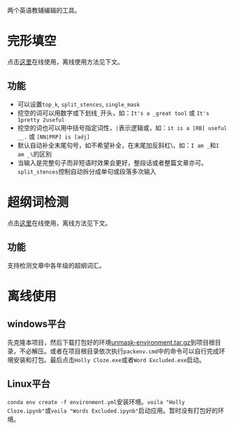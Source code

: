 两个英语教辅编辑的工具。
# 完形填空
点击[这里](https://mybinder.org/v2/gh/guo-yong-zhi/unmask/dev?urlpath=%2Fvoila%2Frender%2FHolly%20Cloze.ipynb)在线使用，离线使用方法见下文。
## 功能
* 可以设置`top_k`, `split_stences`, `single_mask`
* 挖空的词可以用数字或下划线`_`开头，如：`It's a _great tool` 或 `It's 1pretty 2useful`
* 挖空的词也可以用中括号指定词性，`|`表示逻辑或，如：`it is a [RB] useful __.` 或 `[NN|PRP] is [adj]`
* 默认自动补全末尾句号，如不希望补全，在末尾加反斜杠\，如：`I am _`和`I am _\`的区别
* 当输入是完整句子而非短语时效果会更好，整段话或者整篇文章亦可。`split_stences`控制自动拆分成单句或段落多次输入

# 超纲词检测
点击[这里](https://mybinder.org/v2/gh/guo-yong-zhi/unmask/dev?urlpath=%2Fvoila%2Frender%2FWords%20Excluded.ipynb)在线使用，离线方法见下文。
## 功能
支持检测文章中各年级的超纲词汇。
# 离线使用
## windows平台
先克隆本项目，然后下载打包好的环境[unmask-environment.tar.gz](https://github.com/guo-yong-zhi/unmask/releases/tag/win-pack)到项目根目录，不必解压。或者在项目根目录依次执行`packenv.cmd`中的命令可以自行完成环境安装和打包。最后点击`Holly Cloze.exe`或者`Word Excluded.exe`启动。
## Linux平台
`conda env create -f environment.yml`安装环境。`voila "Holly Cloze.ipynb"`或`voila "Words Excluded.ipynb"`启动应用。暂时没有打包好的环境。